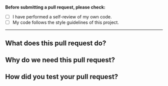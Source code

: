 **Before submitting a pull request, please check:**

- [ ] I have performed a self-review of my own code.
- [ ] My code follows the style guidelines of this project.

---

## What does this pull request do?

<!-- ... -->

## Why do we need this pull request?

<!-- ... -->

## How did you test your pull request?

<!-- ... -->